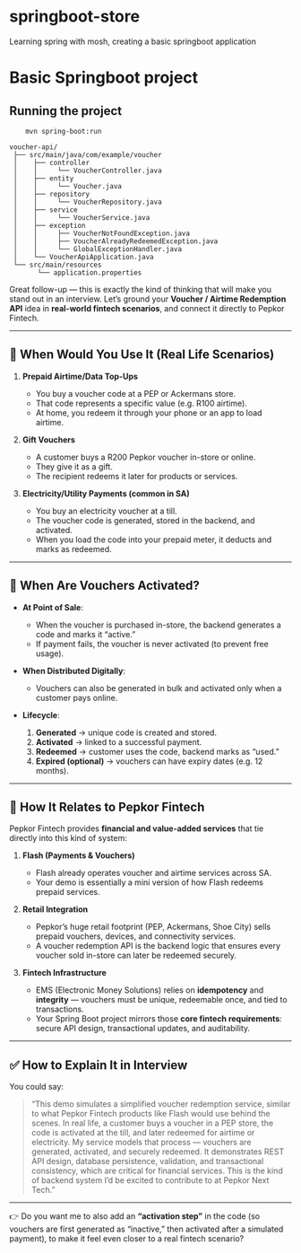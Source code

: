 # springboot-store
Learning spring with mosh, creating a basic springboot application

# Basic Springboot project
## Running the project
```
    mvn spring-boot:run
```
```
voucher-api/
 ├── src/main/java/com/example/voucher
 │    ├── controller
 │    │     └── VoucherController.java
 │    ├── entity
 │    │     └── Voucher.java
 │    ├── repository
 │    │     └── VoucherRepository.java
 │    ├── service
 │    │     └── VoucherService.java
 │    ├── exception
 │    │     ├── VoucherNotFoundException.java
 │    │     ├── VoucherAlreadyRedeemedException.java
 │    │     └── GlobalExceptionHandler.java
 │    └── VoucherApiApplication.java
 └── src/main/resources
       └── application.properties
```

Great follow-up — this is exactly the kind of thinking that will make you stand out in an interview. Let’s ground your **Voucher / Airtime Redemption API** idea in **real-world fintech scenarios**, and connect it directly to Pepkor Fintech.

---

## 🔹 When Would You Use It (Real Life Scenarios)

1. **Prepaid Airtime/Data Top-Ups**

   * You buy a voucher code at a PEP or Ackermans store.
   * That code represents a specific value (e.g. R100 airtime).
   * At home, you redeem it through your phone or an app to load airtime.

2. **Gift Vouchers**

   * A customer buys a R200 Pepkor voucher in-store or online.
   * They give it as a gift.
   * The recipient redeems it later for products or services.

3. **Electricity/Utility Payments (common in SA)**

   * You buy an electricity voucher at a till.
   * The voucher code is generated, stored in the backend, and activated.
   * When you load the code into your prepaid meter, it deducts and marks as redeemed.

---

## 🔹 When Are Vouchers Activated?

* **At Point of Sale**:

  * When the voucher is purchased in-store, the backend generates a code and marks it “active.”
  * If payment fails, the voucher is never activated (to prevent free usage).

* **When Distributed Digitally**:

  * Vouchers can also be generated in bulk and activated only when a customer pays online.

* **Lifecycle**:

  1. **Generated** → unique code is created and stored.
  2. **Activated** → linked to a successful payment.
  3. **Redeemed** → customer uses the code, backend marks as “used.”
  4. **Expired (optional)** → vouchers can have expiry dates (e.g. 12 months).

---

## 🔹 How It Relates to Pepkor Fintech

Pepkor Fintech provides **financial and value-added services** that tie directly into this kind of system:

1. **Flash (Payments & Vouchers)**

   * Flash already operates voucher and airtime services across SA.
   * Your demo is essentially a mini version of how Flash redeems prepaid services.

2. **Retail Integration**

   * Pepkor’s huge retail footprint (PEP, Ackermans, Shoe City) sells prepaid vouchers, devices, and connectivity services.
   * A voucher redemption API is the backend logic that ensures every voucher sold in-store can later be redeemed securely.

3. **Fintech Infrastructure**

   * EMS (Electronic Money Solutions) relies on **idempotency** and **integrity** — vouchers must be unique, redeemable once, and tied to transactions.
   * Your Spring Boot project mirrors those **core fintech requirements**: secure API design, transactional updates, and auditability.

---

## ✅ How to Explain It in Interview

You could say:

> “This demo simulates a simplified voucher redemption service, similar to what Pepkor Fintech products like Flash would use behind the scenes. In real life, a customer buys a voucher in a PEP store, the code is activated at the till, and later redeemed for airtime or electricity. My service models that process — vouchers are generated, activated, and securely redeemed. It demonstrates REST API design, database persistence, validation, and transactional consistency, which are critical for financial services. This is the kind of backend system I’d be excited to contribute to at Pepkor Next Tech.”

---

👉 Do you want me to also add an **“activation step”** in the code (so vouchers are first generated as “inactive,” then activated after a simulated payment), to make it feel even closer to a real fintech scenario?
